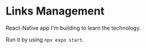 # Links Management

React-Native app I'm building to learn the technology.

Run it by using `npx expo start`.
